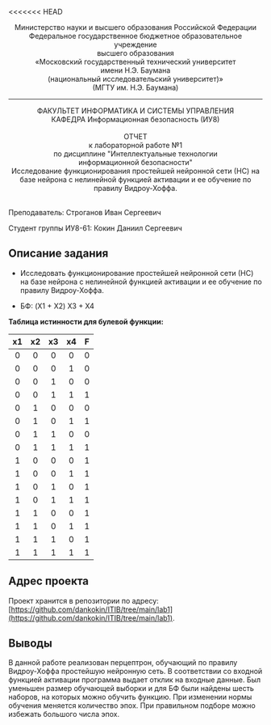 <<<<<<< HEAD
<div align="center">
Министерство науки и высшего образования Российской Федерации <br />
Федеральное государственное бюджетное образовательное учреждение <br />
высшего образования <br />
«Московский государственный технический университет <br />
имени Н.Э. Баумана <br />
(национальный исследовательский университет)» <br />
(МГТУ им. Н.Э. Баумана)
</div>
<hr />
<div align="center">
ФАКУЛЬТЕТ ИНФОРМАТИКА И СИСТЕМЫ УПРАВЛЕНИЯ <br />
КАФЕДРА Информационная безопасность (ИУ8)
</div>
<br />
<div align="center">
ОТЧЕТ <br />
к лабораторной работе №1 <br />
по дисциплине "Интеллектуальные технологии <br />
информационной безопасности" <br />
Исследование функционирования простейшей нейронной сети (НС) на базе нейрона с нелинейной функцией активации и ее обучение по правилу Видроу-Хоффа.<br />
</div>
<br />

Преподаватель: Строганов Иван Сергеевич

Студент группы ИУ8-61: Кокин Даниил Сергеевич

## Описание задания

* Исследовать функционирование простейшей нейронной сети (НС) на базе нейрона
с нелинейной функцией активации и ее обучение по правилу Видроу-Хоффа.

* БФ: (X1 + X2) X3 + X4

**Таблица истинности для булевой функции:**

| x1| x2 | x3 | x4 | F |
|:---:|:---:|:---:|:---:|:---:|
| 0 | 0 | 0 | 0 | 0 |
| 0 | 0 | 0 | 1 | 0 |
| 0 | 0 | 1 | 0 | 0 |
| 0 | 0 | 1 | 1 | 1 |
| 0 | 1 | 0 | 0 | 0 |
| 0 | 1 | 0 | 1 | 1 |
| 0 | 1 | 1 | 0 | 0 |
| 0 | 1 | 1 | 1 | 1 |
| 1 | 0 | 0 | 0 | 1 |
| 1 | 0 | 0 | 1 | 1 |
| 1 | 0 | 1 | 0 | 1 |
| 1 | 0 | 1 | 1 | 1 |
| 1 | 1 | 0 | 0 | 1 |
| 1 | 1 | 0 | 1 | 1 |
| 1 | 1 | 1 | 0 | 1 |
| 1 | 1 | 1 | 1 | 1 |

## Адрес проекта

Проект хранится в репозитории по адресу: [https://github.com/dankokin/ITIB/tree/main/lab1](https://github.com/dankokin/ITIB/tree/main/lab1).

## Выводы

В данной работе реализован перцептрон, обучающий по правилу Видроу-Хоффа простейшую нейронную сеть.
В соответствии со входной функцией активации программа выдает отклик на входные данные.
Был уменьшен размер обучающей выборки и для БФ были найдены шесть наборов, на которых можно обучить функцию.
При изменении нормы обучения меняется количество эпох.
При правильном подборе можно избежать большого числа эпох.